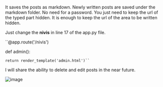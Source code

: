 It saves the posts as markdown. Newly written posts are saved under the markdown folder. No need for a password. You just need to keep the url of the typed part hidden. It is enough to keep the url of the area to be written hidden. 

Just change the **nivis** in line 17 of the app.py file.

``@app.route('/nivis')

def admin():

    return render_template('admin.html')``
    
I will share the ability to delete and edit posts in the near future.

![image](https://github.com/Horhorist/simple-blog-with-flask/assets/109848153/77d7eacf-ebc4-4c4d-84d1-b16a7465344e)

